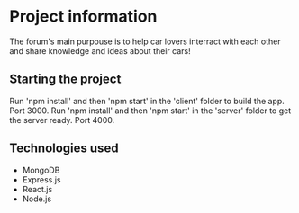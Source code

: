 # Project information

The forum's main purpouse is to help car lovers interract with each other and share knowledge and ideas about their cars!

## Starting the project 

Run 'npm install' and then 'npm start' in the 'client' folder to build the app. Port 3000.
Run 'npm install' and then 'npm start' in the 'server' folder to get the server ready. Port 4000.

## Technologies used

* MongoDB
* Express.js
* React.js
* Node.js